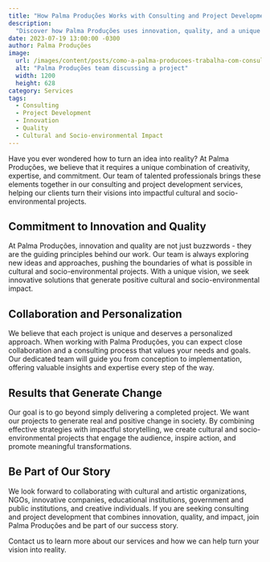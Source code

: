 ```yaml
---
title: "How Palma Produções Works with Consulting and Project Development"
description:
  "Discover how Palma Produções uses innovation, quality, and a unique vision to provide impactful consulting and project development services."
date: 2023-07-19 13:00:00 -0300
author: Palma Produções
image:
  url: /images/content/posts/como-a-palma-producoes-trabalha-com-consultoria-e-desenvolvimento-de-projetos.jpg
  alt: "Palma Produções team discussing a project"
  width: 1200
  height: 628
category: Services
tags:
  - Consulting
  - Project Development
  - Innovation
  - Quality
  - Cultural and Socio-environmental Impact
---
```


Have you ever wondered how to turn an idea into reality? At Palma Produções, we believe that it requires a unique combination of creativity, expertise, and commitment. Our team of talented professionals brings these elements together in our consulting and project development services, helping our clients turn their visions into impactful cultural and socio-environmental projects.

## Commitment to Innovation and Quality

At Palma Produções, innovation and quality are not just buzzwords - they are the guiding principles behind our work. Our team is always exploring new ideas and approaches, pushing the boundaries of what is possible in cultural and socio-environmental projects. With a unique vision, we seek innovative solutions that generate positive cultural and socio-environmental impact.

## Collaboration and Personalization

We believe that each project is unique and deserves a personalized approach. When working with Palma Produções, you can expect close collaboration and a consulting process that values your needs and goals. Our dedicated team will guide you from conception to implementation, offering valuable insights and expertise every step of the way.

## Results that Generate Change

Our goal is to go beyond simply delivering a completed project. We want our projects to generate real and positive change in society. By combining effective strategies with impactful storytelling, we create cultural and socio-environmental projects that engage the audience, inspire action, and promote meaningful transformations.

## Be Part of Our Story

We look forward to collaborating with cultural and artistic organizations, NGOs, innovative companies, educational institutions, government and public institutions, and creative individuals. If you are seeking consulting and project development that combines innovation, quality, and impact, join Palma Produções and be part of our success story.

Contact us to learn more about our services and how we can help turn your vision into reality.
